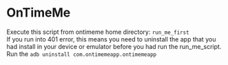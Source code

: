 # OnTimeMe

Execute this script from ontimeme home directory: 
```run_me_first```
<br />
If you run into 401 error, this means you need to uninstall the app that you had install in your device or emulator before you had run the run_me_script.
<br />
Run the ```adb uninstall com.ontimemeapp.ontimemeapp```
